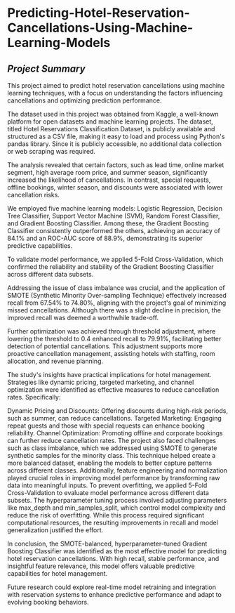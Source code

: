 # Predicting-Hotel-Reservation-Cancellations-Using-Machine-Learning-Models
## *Project Summary*
This project aimed to predict hotel reservation cancellations using machine learning techniques, with a focus on understanding the factors influencing cancellations and optimizing prediction performance.

The dataset used in this project was obtained from Kaggle, a well-known platform for open datasets and machine learning projects. The dataset, titled Hotel Reservations Classification Dataset, is publicly available and structured as a CSV file, making it easy to load and process using Python's pandas library. Since it is publicly accessible, no additional data collection or web scraping was required.

The analysis revealed that certain factors, such as lead time, online market segment, high average room price, and summer season, significantly increased the likelihood of cancellations. In contrast, special requests, offline bookings, winter season, and discounts were associated with lower cancellation risks.

We employed five machine learning models: Logistic Regression, Decision Tree Classifier, Support Vector Machine (SVM), Random Forest Classifier, and Gradient Boosting Classifier. Among these, the Gradient Boosting Classifier consistently outperformed the others, achieving an accuracy of 84.1% and an ROC-AUC score of 88.9%, demonstrating its superior predictive capabilities.

To validate model performance, we applied 5-Fold Cross-Validation, which confirmed the reliability and stability of the Gradient Boosting Classifier across different data subsets.

Addressing the issue of class imbalance was crucial, and the application of SMOTE (Synthetic Minority Over-sampling Technique) effectively increased recall from 67.54% to 74.80%, aligning with the project's goal of minimizing missed cancellations. Although there was a slight decline in precision, the improved recall was deemed a worthwhile trade-off.

Further optimization was achieved through threshold adjustment, where lowering the threshold to 0.4 enhanced recall to 79.91%, facilitating better detection of potential cancellations. This adjustment supports more proactive cancellation management, assisting hotels with staffing, room allocation, and revenue planning.

The study's insights have practical implications for hotel management. Strategies like dynamic pricing, targeted marketing, and channel optimization were identified as effective measures to reduce cancellation rates. Specifically:

Dynamic Pricing and Discounts: Offering discounts during high-risk periods, such as summer, can reduce cancellations.
Targeted Marketing: Engaging repeat guests and those with special requests can enhance booking reliability.
Channel Optimization: Promoting offline and corporate bookings can further reduce cancellation rates.
The project also faced challenges such as class imbalance, which we addressed using SMOTE to generate synthetic samples for the minority class. This technique helped create a more balanced dataset, enabling the models to better capture patterns across different classes. Additionally, feature engineering and normalization played crucial roles in improving model performance by transforming raw data into meaningful inputs. To prevent overfitting, we applied 5-Fold Cross-Validation to evaluate model performance across different data subsets. The hyperparameter tuning process involved adjusting parameters like max_depth and min_samples_split, which control model complexity and reduce the risk of overfitting. While this process required significant computational resources, the resulting improvements in recall and model generalization justified the effort.

In conclusion, the SMOTE-balanced, hyperparameter-tuned Gradient Boosting Classifier was identified as the most effective model for predicting hotel reservation cancellations. With high recall, stable performance, and insightful feature relevance, this model offers valuable predictive capabilities for hotel management.

Future research could explore real-time model retraining and integration with reservation systems to enhance predictive performance and adapt to evolving booking behaviors.
